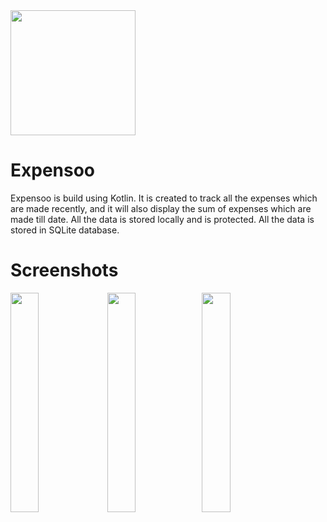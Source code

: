 <img src="https://user-images.githubusercontent.com/83533427/165739375-5d1d5fd1-1c2b-4981-bf4b-35f0303174e8.jpg" width="200" height="200">

# Expensoo 

Expensoo is build using Kotlin. It is created to track all the expenses which are made recently, and it will also display the sum of expenses which are made till date. All the data is stored locally and is protected. All the data is stored in SQLite database.

# Screenshots

<img src="https://user-images.githubusercontent.com/83533427/165740295-16a91bd4-7010-4d6e-b56c-cfff29fb2fb4.jpeg" width="30%" height="30%"> <img src="https://user-images.githubusercontent.com/83533427/165740291-a4c76030-6ca1-4542-891a-fa5f0af08287.jpeg" width="30%" height="30%"><img src="https://user-images.githubusercontent.com/83533427/165740282-71bd751d-1fb5-46de-a165-cc896932642c.jpeg" width="30%" height="30%">
